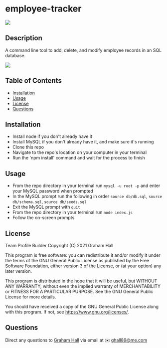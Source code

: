 # employee-tracker

![](https://img.shields.io/github/license/ghall89/employee-tracker?style=for-the-badge)

## Description

A command line tool to add, delete, and modify employee records in an SQL database.

![](screenshot.png)

## Table of Contents

- [Installation](#installation)
- [Usage](#usage)
- [License](#license)
- [Questions](#usage)

## Installation

- Install node if you don't already have it
- Install MySQL if you don't already have it, and make sure it's running
- Clone this repo
- Navigate to the repo's location on your computer in your terminal
- Run the 'npm install' command and wait for the process to finish


## Usage

- From the repo directory in your terminal run `mysql -u root -p` and enter your MySQL password when prompted
- In the MySQL prompt run the following in order `source db/db.sql`, `source db/schema.sql`, `source db/seeds.sql`
- Exit the MySQL prompt with `quit`
- From the repo directory in your terminal run `node index.js`
- Follow the on-screen prompts

## License

Team Profile Builder
Copyright (C) 2021  Graham Hall

This program is free software: you can redistribute it and/or modify
it under the terms of the GNU General Public License as published by
the Free Software Foundation, either version 3 of the License, or
(at your option) any later version.

This program is distributed in the hope that it will be useful,
but WITHOUT ANY WARRANTY; without even the implied warranty of
MERCHANTABILITY or FITNESS FOR A PARTICULAR PURPOSE.  See the
GNU General Public License for more details.

You should have received a copy of the GNU General Public License
along with this program.  If not, see <https://www.gnu.org/licenses/>.

## Questions

Direct any questions to [Graham Hall](http://github.com/ghall89) via email at ✉️ ghall89@me.com